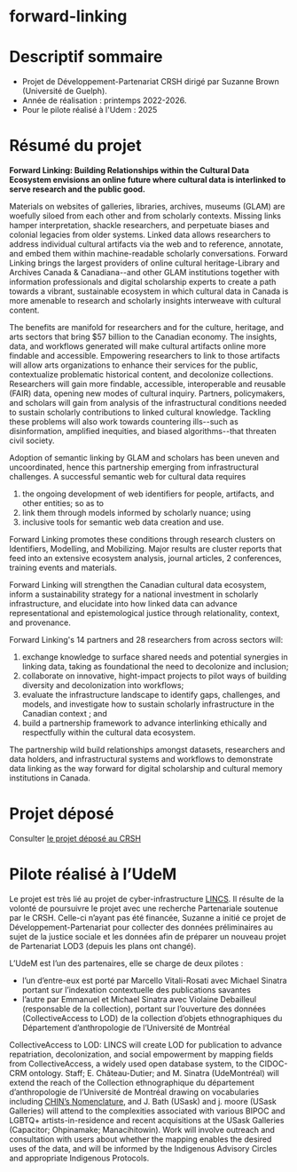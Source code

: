 # forward-linking

# **Descriptif sommaire**

- Projet de Développement-Partenariat CRSH dirigé par Suzanne Brown (Université de Guelph).
- Année de réalisation : printemps 2022-2026.
- Pour le pilote réalisé à l'Udem : 2025

# **Résumé du projet**

**Forward Linking: Building Relationships within the Cultural Data Ecosystem envisions an online future where cultural data is interlinked to serve research and the public good.** 

Materials on websites of galleries, libraries, archives, museums (GLAM) are woefully siloed from each other and from scholarly contexts. Missing links hamper interpretation, shackle researchers, and perpetuate biases and colonial legacies from older systems. Linked data allows researchers to address individual cultural artifacts via the web and to reference, annotate, and embed them within machine-readable scholarly conversations. Forward Linking brings the largest providers of online cultural heritage-Library and Archives Canada & Canadiana--and other GLAM institutions together with information professionals and digital scholarship experts to create a path towards a vibrant, sustainable ecosystem in which cultural data in Canada is more amenable to research and scholarly insights interweave with cultural content.

The benefits are manifold for researchers and for the culture, heritage, and arts sectors that bring $57 billion to the Canadian economy. The insights, data, and workflows generated will make cultural artifacts online more findable and accessible. Empowering researchers to link to those artifacts will allow arts organizations to enhance their services for the public, contextualize problematic historical content, and decolonize collections. Researchers will gain more findable, accessible, interoperable and reusable (FAIR) data, opening new modes of cultural inquiry. Partners, policymakers, and scholars will gain from analysis of the infrastructural conditions needed to sustain scholarly contributions to linked cultural knowledge. Tackling these problems will also work towards countering ills--such as disinformation, amplified inequities, and biased algorithms--that threaten civil society. 

Adoption of semantic linking by GLAM and scholars has been uneven and uncoordinated, hence this partnership emerging from infrastructural challenges. A successful semantic web for cultural data requires

1) the ongoing development of web identifiers for people, artifacts, and other entities; so as to
2) link them through models informed by scholarly nuance; using
3) inclusive tools for semantic web data creation and use.

Forward Linking promotes these conditions through research clusters on Identifiers, Modelling, and Mobilizing. Major results are cluster reports that feed into an extensive ecosystem analysis, journal articles, 2 conferences, training events and materials.

Forward Linking will strengthen the Canadian cultural data ecosystem, inform a sustainability strategy for a national investment in scholarly infrastructure, and elucidate into how linked data can advance representational and epistemological justice through relationality, context, and provenance.

Forward Linking's 14 partners and 28 researchers from across sectors will:

1) exchange knowledge to surface shared needs and potential synergies in linking data, taking as foundational the need to decolonize and inclusion;
2) collaborate on innovative, hight-impact projects to pilot ways of building diversity and decolonization into workflows;
3) evaluate the infrastructure landscape to identify gaps, challenges, and models, and investigate how to sustain scholarly infrastructure in the Canadian context ; and
4) build a partnership framework to advance interlinking ethically and respectfully within the cultural data ecosystem.

The partnership wild build relationships amongst datasets, researchers and data holders, and infrastructural systems and workflows to demonstrate data linking as the way forward for digital scholarship and cultural memory institutions in Canada.

# **Projet déposé**

Consulter [le projet déposé au CRSH](https://drive.google.com/file/d/1pFbelHJ-dRmfwKYkL052LpX5VrXllsgi/view?usp=share_link) 

# **Pilote réalisé à l’UdeM**

Le projet est très lié au projet de cyber-infrastructure [LINCS](https://lincsproject.ca). Il résulte de la volonté de poursuivre le projet avec une recherche Partenariale soutenue par le CRSH. Celle-ci n’ayant pas été financée, Suzanne a initié ce projet de Développement-Partenariat pour collecter des données préliminaires au sujet de la justice sociale et les données afin de préparer un nouveau projet de Partenariat LOD3 (depuis les plans ont changé).

L’UdeM est l’un des partenaires, elle se charge de deux pilotes :

- l’un d’entre-eux est porté par Marcello Vitali-Rosati avec Michael Sinatra portant sur l’indexation contextuelle des publications savantes
- l’autre par Emmanuel et Michael Sinatra avec Violaine Debailleul (responsable de la collection), portant sur l’ouverture des données (CollectiveAccess to LOD) de la collection d’objets ethnographiques du Département d’anthropologie de l’Université de Montréal 

CollectiveAccess to LOD: LINCS will create LOD for publication to advance repatriation, decolonization, and social empowerment by mapping fields from CollectiveAccess, a widely used open database system, to the CIDOC-CRM ontology. Staff; E. Château-Dutier; and M. Sinatra (UdeMontréal) will extend the reach of the Collection ethnographique du département d’anthropologie de l’Université de Montréal drawing on vocabularies including [CHIN’s Nomenclature](https://page.nomenclature.info/), and J. Bath (USask) and j. moore (USask Galleries) will attend to the complexities associated with various BIPOC and LGBTQ+ artists-in-residence and recent acquisitions at the USask Galleries (Capacitor; Ohpinamake; Manacihitowin). Work will involve outreach and consultation with users about whether the mapping enables the desired uses of the data, and will be informed by the Indigenous Advisory Circles and appropriate Indigenous Protocols.